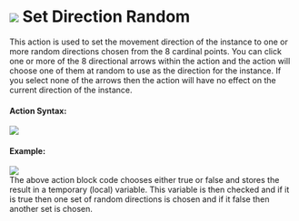 #  ![](https://gms.magecorn.com/Manual/assets/Images/Scripting_Reference/Drag_And_Drop/Reference/Movement/i_Movement_Set_Direction_Random.png) Set Direction Random

This action is used to set the movement direction of the instance to one
or more random directions chosen from the 8 cardinal points. You can
click one or more of the 8 directional arrows within the action and the
action will choose one of them at random to use as the direction for the
instance. If you select none of the arrows then the action will have no
effect on the current direction of the instance.

#### Action Syntax:

  
![](https://gms.magecorn.com/Manual/assets/Images/Scripting_Reference/Drag_And_Drop/Reference/Movement/a_Movement_Set_Direction_Random.png)  

#### Example:

  
![](https://gms.magecorn.com/Manual/assets/Images/Scripting_Reference/Drag_And_Drop/Reference/Movement/e_Movement_Set_Direction_Random.png)  
The above action block code chooses either true or false and stores the
result in a temporary (local) variable. This variable is then checked
and if it is true then one set of random directions is chosen and if it
false then another set is chosen.
